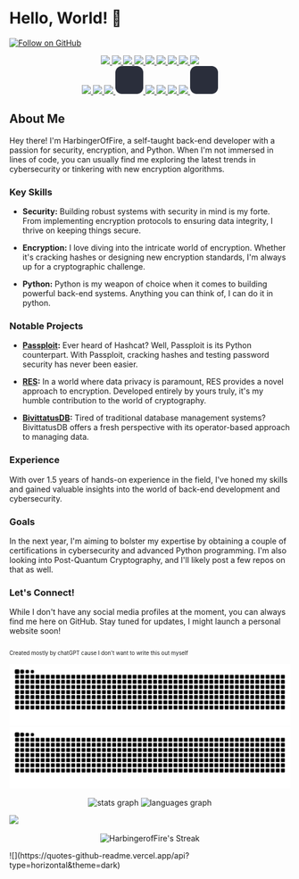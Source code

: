 # Hello, World! 👋
[![Follow on GitHub](https://img.shields.io/github/followers/HarbingerOfFire?label=Follow&style=social)](https://github.com/HarbingerOfFire)<br>
<a href="#">
  <p align="center">
    <img src="https://github.com/onemarc/tech-icons/blob/main/icons/python-dark.svg" width="50">
    <img src="https://github.com/onemarc/tech-icons/blob/main/icons/c-dark.svg" width="50">
    <img src="https://github.com/onemarc/tech-icons/blob/main/icons/bash-dark.svg" width="50">
    <img src="https://github.com/onemarc/tech-icons/blob/main/icons/powershell-dark.svg" width="50">
    <img src="https://github.com/onemarc/tech-icons/blob/main/icons/markdown-dark.svg" width="50">
    <img src="https://github.com/onemarc/tech-icons/blob/main/icons/mysql-dark.svg" width="50">
    <img src="https://github.com/onemarc/tech-icons/blob/main/icons/arduino-dark.svg" width="50">
    <img src="https://github.com/onemarc/tech-icons/blob/main/icons/archlinux-dark.svg" width="50"> 
    <img src="https://github.com/onemarc/tech-icons/blob/main/icons/kalilinux-dark.svg" width="50"><br>
    <img src="https://github.com/onemarc/tech-icons/blob/main/icons/ubuntu.svg" width="50">
    <img src="https://github.com/onemarc/tech-icons/blob/main/icons/windows-dark.svg" width="50">
    <img src="https://github.com/onemarc/tech-icons/blob/main/icons/docker-dark.svg" width="50">
    <img src="https://github.com/onemarc/tech-icons/blob/main/icons/vmware-dark.svg" width="50">
    <img src="https://github.com/onemarc/tech-icons/blob/main/icons/virtualbox-dark.svg" width="50">
    <img src="https://github.com/onemarc/tech-icons/blob/main/icons/vscode-dark.svg" width="50">
    <img src="https://github.com/onemarc/tech-icons/blob/main/icons/github-dark.svg" width="50">
    <img src="https://github.com/onemarc/tech-icons/blob/main/icons/stackoverflow-dark.svg" width="50">
    <img src="https://github.com/onemarc/tech-icons/blob/main/icons/protonmail-dark.svg" width="50">
  </p>
</a>



## About Me

Hey there! I'm HarbingerOfFire, a self-taught back-end developer with a passion for security, encryption, and Python. When I'm not immersed in lines of code, you can usually find me exploring the latest trends in cybersecurity or tinkering with new encryption algorithms.

### Key Skills

- **Security:** Building robust systems with security in mind is my forte. From implementing encryption protocols to ensuring data integrity, I thrive on keeping things secure.
  
- **Encryption:** I love diving into the intricate world of encryption. Whether it's cracking hashes or designing new encryption standards, I'm always up for a cryptographic challenge.
  
- **Python:** Python is my weapon of choice when it comes to building powerful back-end systems. Anything you can think of, I can do it in python.

### Notable Projects

- **[Passploit](https://github.com/HarbingerOfFire/Passploit):** Ever heard of Hashcat? Well, Passploit is its Python counterpart. With Passploit, cracking hashes and testing password security has never been easier.

- **[RES](https://github.com/HarbingerOfFire/RES):** In a world where data privacy is paramount, RES provides a novel approach to encryption. Developed entirely by yours truly, it's my humble contribution to the world of cryptography.

- **[BivittatusDB](https://github.com/HarbingerOfFire/bivittatusDB):** Tired of traditional database management systems? BivittatusDB offers a fresh perspective with its operator-based approach to managing data.

### Experience

With over 1.5 years of hands-on experience in the field, I've honed my skills and gained valuable insights into the world of back-end development and cybersecurity.

### Goals

In the next year, I'm aiming to bolster my expertise by obtaining a couple of certifications in cybersecurity and advanced Python programming.
I'm also looking into Post-Quantum Cryptography, and I'll likely post a few repos on that as well.

### Let's Connect!

While I don't have any social media profiles at the moment, you can always find me here on GitHub. Stay tuned for updates, I might launch a personal website soon!

<sub><sub>Created mostly by chatGPT cause I don't want to write this out myself</sub></sub>

![github contribution grid snake animation](https://raw.githubusercontent.com/harbingeroffire/harbingeroffire/output/github-contribution-grid-snake-dark.svg#gh-dark-mode-only)
![github contribution grid snake animation](https://raw.githubusercontent.com/harbingeroffire/harbingeroffire/output/github-contribution-grid-snake.svg#gh-light-mode-only)

<div align="center">
  <img src="https://github-readme-stats.vercel.app/api?hide_title=false&hide_rank=false&show_icons=true&include_all_commits=true&count_private=true&disable_animations=false&theme=dark&locale=en&hide_border=false&username=harbingeroffire" height="150" alt="stats graph"  />
  <img src="https://github-readme-stats.vercel.app/api/top-langs?locale=en&hide_title=false&layout=compact&card_width=320&langs_count=5&theme=dark&hide_border=false&username=harbingeroffire" height="150" alt="languages graph"  />
</div>

![](https://komarev.com/ghpvc/?username=harbingeroffire)
<p align="center">
  <img src="https://github-readme-streak-stats.herokuapp.com/?user=harbingeroffire&theme=dark&hide_border=true" alt="HarbingerofFire's Streak" width="650" />
</p>
![](https://quotes-github-readme.vercel.app/api?type=horizontal&theme=dark)
